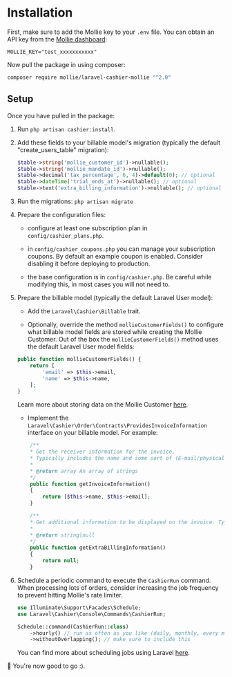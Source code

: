 # Installation

First, make sure to add the Mollie key to your `.env` file. You can obtain an API key from the [Mollie dashboard](https://www.mollie.com/dashboard/developers/api-keys):

```dotenv
MOLLIE_KEY="test_xxxxxxxxxxx"
```

Now pull the package in using composer:

```bash
composer require mollie/laravel-cashier-mollie "^2.0"
```

## Setup

Once you have pulled in the package:

1. Run `php artisan cashier:install`.

2. Add these fields to your billable model's migration (typically the default "create_users_table" migration):

    ```php
    $table->string('mollie_customer_id')->nullable();
    $table->string('mollie_mandate_id')->nullable();
    $table->decimal('tax_percentage', 6, 4)->default(0); // optional
    $table->dateTime('trial_ends_at')->nullable(); // optional
    $table->text('extra_billing_information')->nullable(); // optional
    ```

3. Run the migrations: `php artisan migrate`

4. Prepare the configuration files:

    - configure at least one subscription plan in `config/cashier_plans.php`.

    - in `config/cashier_coupons.php` you can manage your subscription coupons. By default an example coupon is enabled. Consider
      disabling it before deploying to production.

    - the base configuration is in `config/cashier.php`. Be careful while modifying this, in most cases you will not need
      to.

5. Prepare the billable model (typically the default Laravel User model):

    - Add the `Laravel\Cashier\Billable` trait.

    - Optionally, override the method `mollieCustomerFields()` to configure what billable model fields are stored while creating the Mollie Customer.
      Out of the box the `mollieCustomerFields()` method uses the default Laravel User model fields:

    ```php
    public function mollieCustomerFields() {
        return [
            'email' => $this->email,
            'name' => $this->name,
        ];
    }
    ```
   Learn more about storing data on the Mollie Customer [here](https://docs.mollie.com/reference/v2/customers-api/create-customer#parameters).

    - Implement the `Laravel\Cashier\Order\Contracts\ProvidesInvoiceInformation` interface on your billable model. For example:

    ```php
        /**
        * Get the receiver information for the invoice.
        * Typically includes the name and some sort of (E-mail/physical) address.
        *
        * @return array An array of strings
        */
        public function getInvoiceInformation()
        {
            return [$this->name, $this->email];
        }

        /**
        * Get additional information to be displayed on the invoice. Typically a note provided by the customer.
        *
        * @return string|null
        */
        public function getExtraBillingInformation()
        {
            return null;
        }
    ```

6. Schedule a periodic command to execute the `CashierRun` command. When processing lots of orders, consider increasing the job frequency to prevent hitting Mollie's rate limiter.

    ```php
    use Illuminate\Support\Facades\Schedule;
    use Laravel\Cashier\Console\Commands\CashierRun;

    Schedule::command(CashierRun::class)
        ->hourly() // run as often as you like (daily, monthly, every minute, ...)
        ->withoutOverlapping(); // make sure to include this
    ```

    You can find more about scheduling jobs using Laravel [here](https://laravel.com/docs/scheduling).

🎉 You're now good to go :).
